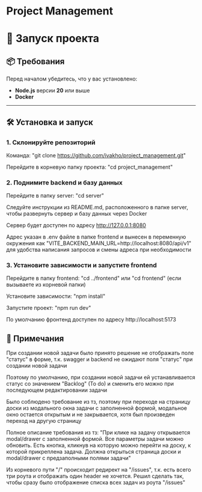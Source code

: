 # Project Management

# 🚀 Запуск проекта

## 📦 Требования

Перед началом убедитесь, что у вас установлено:

- **Node.js** версии **20** или выше  
- **Docker** 

---

## 🛠️ Установка и запуск

### 1. Склонируйте репозиторий

Команда:
"git clone https://github.com/ivakho/project_management.git"

Перейдите в корневую папку проекта:
"cd project_management"

### 2. Поднимите backend и базу данных

Перейдите в папку server:
"cd server"

Следуйте инструкции из README.md, расположенного в папке server, чтобы развернуть сервер и базу данных через Docker

Сервер будет доступен по адресу http://127.0.0.1:8080 

Адрес указан в .env файле в папке frontend и вынесен в переменную окружения как "VITE_BACKEND_MAIN_URL=http://localhost:8080/api/v1" для удобства написания запросов и смены адреса при необходимости

### 3. Установите зависимости и запустите frontend

Перейдите в папку frontend:
"cd ../frontend" или "cd frontend" (если вызываете из корневой папки)

Установите зависимости:
"npm install"

Запустите проект:
"npm run dev"

По умолчанию фронтенд доступен по адресу http://localhost:5173

## 📝 Примечания

При создании новой задачи было принято решение не отображать поле "статус" в форме, т.к. swagger и backend не ожидают поля "статус" при создании новой задачи

Поэтому по умолчанию, при создании новой задачи ей устанавливается статус со значением "Backlog" (To do) и сменить его можно при последующем редактировании задачи

Было соблюдено требование из тз, поэтому при переходе на страницу доски из модального окна задачи с заполненной формой, модальное окно остается открытым и не закрывается, хотя был произведен переход на другую страницу

Полное описание требования из тз:
"При клике на задачу открывается modal/drawer с заполненной формой. Все параметры задачи можно обновить. Есть кнопка, кликнув на которую можно перейти на доску, к которой прикреплена задача. Должна открыться страница доски и modal/drawer с предзаполными полями задачи"

Из корневого пути "/" происходит редирект на "/issues", т.к. есть всего три роута и отображать один header не хочется. Решил сделать так, чтобы сразу было отображение списка всех задач из роута "/issues"